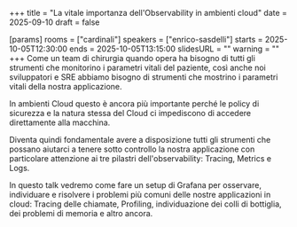 +++
title = "La vitale importanza dell'Observability in ambienti cloud"
date = 2025-09-10
draft = false

[params]
rooms = ["cardinali"]
speakers = ["enrico-sasdelli"]
starts = 2025-10-05T12:30:00
ends = 2025-10-05T13:15:00
slidesURL = ""
warning = ""
+++
Come un team di chirurgia quando opera ha bisogno di tutti gli strumenti che monitorino i parametri vitali del paziente, così anche noi sviluppatori e SRE abbiamo bisogno di strumenti che mostrino i parametri vitali della nostra applicazione.

In ambienti Cloud questo è ancora più importante perché le policy di sicurezza e la natura stessa del Cloud ci impediscono di accedere direttamente alla macchina.

Diventa quindi fondamentale avere a disposizione tutti gli strumenti che possano aiutarci a tenere sotto controllo la nostra applicazione con particolare attenzione ai tre pilastri dell'observability: Tracing, Metrics e Logs.

In questo talk vedremo come fare un setup di Grafana per osservare, individuare e risolvere i problemi più comuni delle nostre applicazioni in cloud: Tracing delle chiamate, Profiling, individuazione dei colli di bottiglia, dei problemi di memoria e altro ancora.
